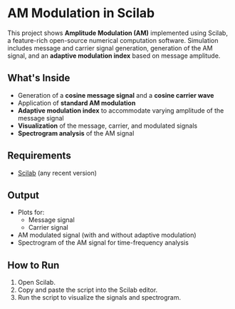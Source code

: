 # AM Modulation in Scilab

This project shows **Amplitude Modulation (AM)** implemented using Scilab, a feature-rich open-source numerical computation software. Simulation includes message and carrier signal generation, generation of the AM signal, and an **adaptive modulation index** based on message amplitude.

## What's Inside

- Generation of a **cosine message signal** and a **cosine carrier wave**
- Application of **standard AM modulation**
- **Adaptive modulation index** to accommodate varying amplitude of the message signal
- **Visualization** of the message, carrier, and modulated signals
- **Spectrogram analysis** of the AM signal

## Requirements

- [Scilab](https://www.scilab.org/) (any recent version)


## Output

- Plots for:
  - Message signal
  - Carrier signal
- AM modulated signal (with and without adaptive modulation)
- Spectrogram of the AM signal for time-frequency analysis

## How to Run

1. Open Scilab.
2. Copy and paste the script into the Scilab editor.
3. Run the script to visualize the signals and spectrogram.
